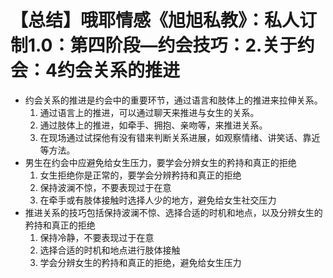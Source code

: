# 【总结】哦耶情感《旭旭私教》：私人订制1.0：第四阶段—约会技巧：2.关于约会：4约会关系的推进

-   约会关系的推进是约会中的重要环节，通过语言和肢体上的推进来拉伸关系。
    1.  通过语言上的推进，可以通过聊天来推进与女生的关系。
    2.  通过肢体上的推进，如牵手、拥抱、亲吻等，来推进关系。
    3.  在现场通过试探他有没有错来判断关系进展，如观察情绪、讲笑话、靠近等方法。
-   男生在约会中应避免给女生压力，要学会分辨女生的矜持和真正的拒绝
    1.  女生拒绝你是正常的，要学会分辨矜持和真正的拒绝
    2.  保持波澜不惊，不要表现过于在意
    3.  在牵手或有肢体接触时选择人少的地方，避免给女生社交压力
-   推进关系的技巧包括保持波澜不惊、选择合适的时机和地点，以及分辨女生的矜持和真正的拒绝
    1.  保持冷静，不要表现过于在意
    2.  选择合适的时机和地点进行肢体接触
    3.  学会分辨女生的矜持和真正的拒绝，避免给女生压力